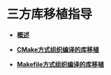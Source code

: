 # 三方库移植指导<a name="ZH-CN_TOPIC_0000001157479373"></a>

-   **[概述](transplant-thirdparty-overview.md)**  

-   **[CMake方式组织编译的库移植](transplant-thirdparty-cmake.md)**  

-   **[Makefile方式组织编译的库移植](transplant-thirdparty-makefile.md)**  


